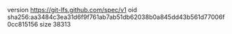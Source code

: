 version https://git-lfs.github.com/spec/v1
oid sha256:aa3484c3ea31d6f9f761ab7ab51db62038b0a845dd43b561d77006f0cc815156
size 38313
